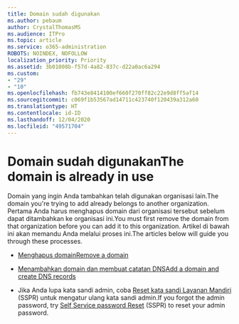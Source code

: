 ```yaml
---
title: Domain sudah digunakan
ms.author: pebaum
author: CrystalThomasMS
ms.audience: ITPro
ms.topic: article
ms.service: o365-administration
ROBOTS: NOINDEX, NOFOLLOW
localization_priority: Priority
ms.assetid: 3b01008b-f57d-4a82-837c-d22a0ac6a294
ms.custom:
- "29"
- "10"
ms.openlocfilehash: fb743e8414100ef660f270ff82c22e9d8ff5af14
ms.sourcegitcommit: c069f1b53567ad14711c423740f120439a312a60
ms.translationtype: HT
ms.contentlocale: id-ID
ms.lasthandoff: 12/04/2020
ms.locfileid: "49571704"
---
```

# <a name="the-domain-is-already-in-use"></a><span data-ttu-id="3c021-102">Domain sudah digunakan</span><span class="sxs-lookup"><span data-stu-id="3c021-102">The domain is already in use</span></span>

<span data-ttu-id="3c021-103">Domain yang ingin Anda tambahkan telah digunakan organisasi lain.</span><span class="sxs-lookup"><span data-stu-id="3c021-103">The domain you're trying to add already belongs to another organization.</span></span> <span data-ttu-id="3c021-104">Pertama Anda harus menghapus domain dari organisasi tersebut sebelum dapat ditambahkan ke organisasi ini.</span><span class="sxs-lookup"><span data-stu-id="3c021-104">You must first remove the domain from that organization before you can add it to this organization.</span></span> <span data-ttu-id="3c021-105">Artikel di bawah ini akan memandu Anda melalui proses ini.</span><span class="sxs-lookup"><span data-stu-id="3c021-105">The articles below will guide you through these processes.</span></span>
  
- [<span data-ttu-id="3c021-106">Menghapus domain</span><span class="sxs-lookup"><span data-stu-id="3c021-106">Remove a domain</span></span>](https://docs.microsoft.com/microsoft-365/admin/get-help-with-domains/remove-a-domain)

- [<span data-ttu-id="3c021-107">Menambahkan domain dan membuat catatan DNS</span><span class="sxs-lookup"><span data-stu-id="3c021-107">Add a domain and create DNS records</span></span>](https://docs.microsoft.com/microsoft-365/admin/get-help-with-domains/create-dns-records-at-any-dns-hosting-provider)

- <span data-ttu-id="3c021-108">Jika Anda lupa kata sandi admin, coba [Reset kata sandi Layanan Mandiri](https://passwordreset.microsoftonline.com/) (SSPR) untuk mengatur ulang kata sandi admin.</span><span class="sxs-lookup"><span data-stu-id="3c021-108">If you forgot the admin password, try [Self Service password Reset](https://passwordreset.microsoftonline.com/) (SSPR) to reset your admin password.</span></span>
